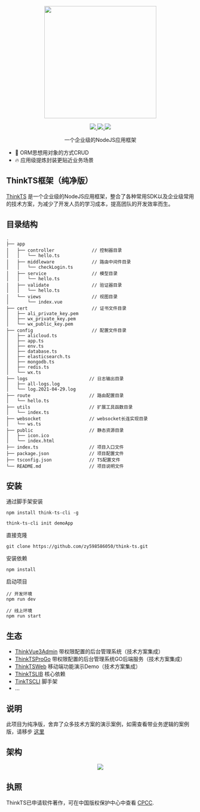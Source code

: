<p align="center">
  <img width="300px" src="https://www.think-js.cn/icon.png">
</p>

<p align="center">
  <a href="http://www.think-ts.cn">
    <img src="https://img.shields.io/badge/npm-v1.0.0-blue">
  </a>
  <a href="http://www.think-ts.cn">
    <img src="https://img.shields.io/badge/downloads-110k/month-green">
  </a>
  <a href="http://www.think-ts.cn">
    <img src="https://codecov.io/gh/element-plus/element-plus/branch/dev/graph/badge.svg?token=BKSBO2GLZI"/>
  </a>
  <br>
</p>

<p align="center">一个企业级的NodeJS应用框架</p>

- 💪 ORM思想用对象的方式CRUD
- 🔥 应用级提炼封装更贴近业务场景

## ThinkTS框架（纯净版）

[ThinkTS](https://www.think-ts.cn) 是一个企业级的NodeJS应用框架，整合了各种常用SDK以及企业级常用的技术方案，为减少了开发人员的学习成本，提高团队的开发效率而生。

## 目录结构

```
.
├── app
│   ├── controller              // 控制器目录
│   │   └── hello.ts
│   ├── middleware              // 路由中间件目录
│   │   └── checkLogin.ts
│   ├── service                 // 模型目录
│   │   └── hello.ts
│   ├── validate                // 验证器目录
│   │   └── hello.ts
│   └── views                   // 视图目录
│       └── index.vue
├── cert                        // 证书文件目录
│   ├── ali_private_key.pem
│   ├── wx_private_key.pem
│   └── wx_public_key.pem
├── config                      // 配置文件目录
│   ├── alicloud.ts
│   ├── app.ts
│   ├── env.ts
│   ├── database.ts
│   ├── elasticsearch.ts
│   ├── mongodb.ts
│   ├── redis.ts
│   └── wx.ts
├── logs                       // 日志输出目录
│   ├── all-logs.log
│   └── log.2021-04-29.log
├── route                      // 路由配置目录
│   └── hello.ts
├── utils                      // 扩展工具函数目录
│   └── index.ts
├── websocket                  // websocket长连实现目录
│   └── ws.ts
├── public                     // 静态资源目录
│   ├── icon.ico
│   └── index.html
├── index.ts                   // 项目入口文件
├── package.json               // 项目配置文件
├── tsconfig.json              // TS配置文件
└── README.md                  // 项目说明文件
```

## 安装

通过脚手架安装

```
npm install think-ts-cli -g

think-ts-cli init demoApp
```

直接克隆

```
git clone https://github.com/zy598586050/think-ts.git
```

安装依赖

```
npm install
```

启动项目

```
// 开发环境
npm run dev

// 线上环境
npm run start
```

## 生态

* [ThinkVue3Admin](https://github.com/zy598586050/think-vue3-admin) 带权限配置的后台管理系统（技术方案集成）
* [ThinkTSProGo](https://github.com/zy598586050/think-js-pro-go) 带权限配置的后台管理系统GO后端服务（技术方案集成）
* [ThinkTSWeb](https://gitee.com/zhangyubk/think-ts-web) 移动端功能演示Demo（技术方案集成）
* [ThinkTSLIB](https://www.npmjs.com/package/think-ts-lib) 核心依赖
* [TinkTSCLI](https://www.npmjs.com/package/think-ts-cli) 脚手架
* ...

## 说明

此项目为纯净版，舍弃了众多技术方案的演示案例，如需查看带业务逻辑的案例版，请移步 [这里](https://github.com/zy598586050/think-ts-pro)

## 架构
<p align="center">
  <img src="https://think-js.cn/framework.png">
</p>

## 执照

ThinkTS已申请软件著作，可在中国版权保护中心中查看
[CPCC](https://www.ccopyright.com.cn).
